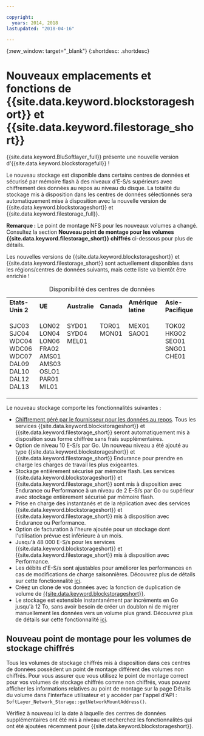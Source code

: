 ```yaml
---

copyright:
  years: 2014, 2018
lastupdated: "2018-04-16"

---
```

{:new_window: target="_blank"}
{:shortdesc: .shortdesc}

# Nouveaux emplacements et fonctions de {{site.data.keyword.blockstorageshort}} et {{site.data.keyword.filestorage_short}}

{{site.data.keyword.BluSoftlayer_full}} présente une nouvelle version d'{{site.data.keyword.blockstoragefull}} !  

Le nouveau stockage est disponible dans certains centres de données et sécurisé par mémoire flash à des niveaux d'E-S/s supérieurs avec chiffrement des données au repos au niveau du disque. La totalité du stockage mis à disposition dans les centres de données sélectionnés sera automatiquement mise à disposition avec la nouvelle version de {{site.data.keyword.blockstorageshort}} et {{site.data.keyword.filestorage_full}}. 

**Remarque :** Le point de montage NFS pour les nouveaux volumes a changé. Consultez la section **Nouveau point de montage pour les volumes {{site.data.keyword.filestorage_short}} chiffrés** ci-dessous pour plus de détails. 

Les nouvelles versions de {{site.data.keyword.blockstorageshort}} et {{site.data.keyword.filestorage_short}} sont actuellement disponibles dans les régions/centres de données suivants, mais cette liste va bientôt être enrichie ! 
<table style="width:100%;">
	<caption>Disponibilité des centres de données</caption>
	<tbody>
		<tr>
			<td><strong>Etats-Unis 2</strong></td>
			<td><strong>UE</strong></td>
			<td><strong>Australie</strong></td>
			<td><strong>Canada</strong></td>
			<td><strong>Amérique latine</strong></td>
			<td><strong>Asie-Pacifique</strong></td>
		</tr>
		<tr>
			<td>
				<p>SJC03<br />
				SJC04<br />
				WDC04<br />
				WDC06<br />
				WDC07<br />
				DAL09<br />
				DAL10<br />
				DAL12<br />
				DAL13</p>
			</td>
			<td>
				<p>LON02<br />
				LON04<br />
				LON06<br />
				FRA02<br />
				AMS01<br />
				AMS03<br />
				OSLO1<br />
				PAR01<br />
				MIL01<br /></p>
			</td>
			<td>
				<p>SYD01<br />
				SYD04<br />
				MEL01<br /><br /><br /><br /><br /><br /><br /></p>
			</td>
			<td>
				<p>TOR01<br />
				MON01<br /><br /><br /><br /><br /><br /><br /><br /></p>
			</td>
			<td>
				<p>MEX01<br />
				SAO01<br /><br /><br /><br /><br /><br /><br /><br /></p>
			</td>
			<td>
				<p>TOK02<br />
				HKG02<br />
			        SEO01<br />
				SNG01<br />
				CHE01<br /><br /><br /><br /><br /></p>
			</td>
			</tr>
	</tbody>
</table>


Le nouveau stockage comporte les fonctionnalités suivantes : 

- [Chiffrement géré par le fournisseur pour les données au repos](block-file-storage-encryption-rest.html). Tous les services {{site.data.keyword.blockstorageshort}} et {{site.data.keyword.filestorage_short}} seront automatiquement mis à disposition sous forme chiffrée sans frais supplémentaires. 
- Option de niveau 10 E-S/s par Go. Un nouveau niveau a été ajouté au type {{site.data.keyword.blockstorageshort}} et {{site.data.keyword.filestorage_short}} Endurance pour prendre en charge les charges de travail les plus exigeantes. 
- Stockage entièrement sécurisé par mémoire flash. Les services {{site.data.keyword.blockstorageshort}} et {{site.data.keyword.filestorage_short}} sont mis à disposition avec Endurance ou Performance à un niveau de 2 E-S/s par Go ou supérieur avec stockage entièrement sécurisé par mémoire flash. 
- Prise en charge des instantanés et de la réplication avec des services {{site.data.keyword.blockstorageshort}} et {{site.data.keyword.filestorage_short}} mis à disposition avec Endurance ou Performance. 
- Option de facturation à l'heure ajoutée pour un stockage dont l'utilisation prévue est inférieure à un mois.  
- Jusqu'à 48 000 E-S/s pour les services {{site.data.keyword.blockstorageshort}} et {{site.data.keyword.filestorage_short}} mis à disposition avec Performance. 
- Les débits d'E-S/s sont ajustables pour améliorer les performances en cas de modifications de charge saisonnières. Découvrez plus de détails sur cette fonctionnalité [ici](adjustable-iops.html). 
- Créez un clone de vos données avec la fonction de duplication de volume de [{{site.data.keyword.blockstorageshort}}](how-to-create-duplicate-volume.html). 
- Le stockage est extensible instantanément par incréments en Go jusqu'à 12 To, sans avoir besoin de créer un doublon ni de migrer manuellement les données vers un volume plus grand. Découvrez plus de détails sur cette fonctionnalité [ici](expandable_block_storage.html). 

## Nouveau point de montage pour les volumes de stockage chiffrés

Tous les volumes de stockage chiffrés mis à disposition dans ces centres de données possèdent un point de montage différent des volumes non chiffrés. Pour vous assurer que vous utilisez le point de montage correct pour vos volumes de stockage chiffrés comme non chiffrés, vous pouvez afficher les informations relatives au point de montage sur la page Détails du volume dans l'interface utilisateur et y accéder par l'appel d'API : `SoftLayer_Network_Storage::getNetworkMountAddress()`. 

Vérifiez à nouveau ici la date à laquelle des centres de données supplémentaires ont été mis à niveau et recherchez les fonctionnalités qui ont été ajoutées récemment pour {{site.data.keyword.blockstorageshort}}. 
